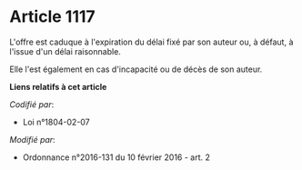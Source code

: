 # Article 1117

L'offre est caduque à l'expiration du délai fixé par son auteur ou, à défaut, à l'issue d'un délai raisonnable. 

Elle l'est également en cas d'incapacité ou de décès de son auteur.

**Liens relatifs à cet article**

_Codifié par_:

  - Loi n°1804-02-07

_Modifié par_:

  - Ordonnance n°2016-131 du 10 février 2016 - art. 2

